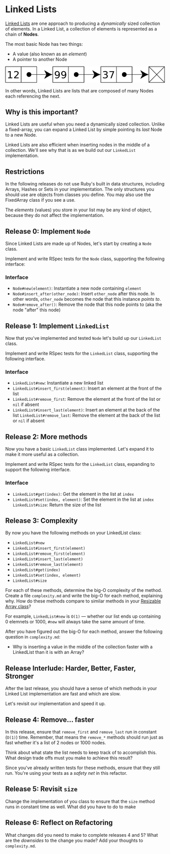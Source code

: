 # Linked Lists

[Linked Lists](http://en.wikipedia.org/wiki/Linked_list) are one approach to producing a _dynamically_ sized collection of elements. In a Linked List, a collection of elements is represented as a chain of **Nodes**.

The most basic Node has two things:

 * A value (also known as an _element_)
 * A pointer to another Node

![Linked List](assets/linked-list.png)

In other words, Linked Lists are lists that are composed of many Nodes each referencing the next.

## Why is this important?

Linked Lists are useful when you need a dynamically sized collection. Unlike a fixed-array, you can expand a Linked List by simple pointing its _last_ Node to a new Node.

Linked Lists are also efficient when inserting nodes in the middle of a collection. We'll see why that is as we build out our `LinkedList` implementation.

## Restrictions

In the following releases do not use Ruby's built in data structures, including Arrays, Hashes or Sets in your implementation. The only structures you should use are objects from classes you define. You may also use the FixedArray class if you see a use.

The _elements_ (values) you store in your list may be any kind of object, because they do not affect the implementation.

## Release 0: Implement `Node`

Since Linked Lists are made up of Nodes, let's start by creating a `Node` class.

Implement and write RSpec tests for the `Node` class, supporting the following interface:

### Interface
- `Node#new(element)`: Instantiate a new node containing `element`
- `Node#insert_after(other_node)`: Insert `other_node` after this node. In other words, `other_node` becomes the node that this instance _points to_.
- `Node#remove_after()`: Remove the node that this node points to (aka the node "after" this node)

## Release 1: Implement `LinkedList`

Now that you've implemented and tested `Node` let's build up our `LinkedList` class.

Implement and write RSpec tests for the `LinkedList` class, supporting the following interface.

### Interface
- `LinkedList#new`: Instantiate a new linked list
- `LinkedList#insert_first(element)`: Insert an element at the front of the list
- `LinkedList#remove_first`: Remove the element at the front of the list or `nil` if absent
- `LinkedList#insert_last(element)`: Insert an element at the back of the list
  `LinkedList#remove_last`: Remove the element at the back of the list or `nil` if absent

## Release 2: More methods

Now you have a basic `LinkedList` class implemented. Let's expand it to make it more useful as a collection.

Implement and write RSpec tests for the `LinkedList` class, expanding to support the following interface.

### Interface

- `LinkedList#get(index)`: Get the element in the list at `index`
- `LinkedList#set(index, element)`: Set the element in the list at `index`
  `LinkedList#size`: Return the size of the list


## Release 3: Complexity

By now you have the following methods on your LinkedList class:

 - `LinkedList#new`
 - `LinkedList#insert_first(element)`
 - `LinkedList#remove_first(element)`
 - `LinkedList#insert_last(element)`
 - `LinkedList#remove_last(element)`
 - `LinkedList#get(index)`
 - `LinkedList#set(index, element)`
 - `LinkedList#size`

For each of these methods, determine the big-O complexity of the method. Create a file `complexity.md` and write the big-O for each method, explaining why. How do these methods compare to similar methods in your [Resizable Array class](../../../data-structures-resizable-array-challenge)?

For example, `LinkedList#new` is `O(1)` — whether our list ends up containing 0 elemnets or 1000, `#new` will always take the same amount of time.

After you have figured out the big-O for each method, answer the following question in `complexity.md`:

 * Why is inserting a value in the middle of the collection faster with a LinkedList than it is with an Array?

## Release Interlude: Harder, Better, Faster, Stronger

After the last release, you should have a sense of which methods in your Linked List implementation are fast and which are slow.

Let's revisit our implementation and speed it up.

## Release 4: Remove... faster

In this release, ensure that `remove_first` and `remove_last` run in constant (`O(1)`) time. Remember, that means the `remove_*` methods should run just as fast whether it's a list of 2 nodes or 1000 nodes.

Think about what state the list needs to keep track of to accomplish this. What design trade offs must you make to achieve this result?

Since you've already written tests for these methods, ensure that they still run. You're using your tests as a _safety net_ in this refactor.

## Release 5: Revisit `size`

Change the implementation of you class to ensure that the `size` method runs in constant time as well. What did you have to do to make

## Release 6: Reflect on Refactoring

What changes did you need to make to complete releases 4 and 5? What are the _downsides_ to the change you made? Add your thoughts to `complexity.md`.
